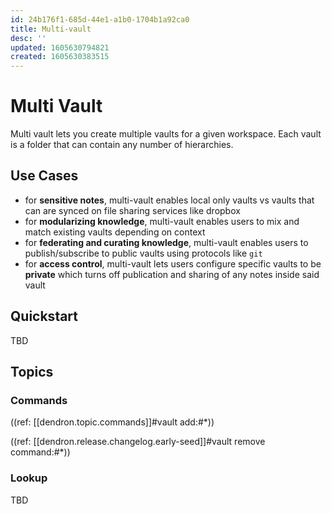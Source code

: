 ```yaml
---
id: 24b176f1-685d-44e1-a1b0-1704b1a92ca0
title: Multi-vault
desc: ''
updated: 1605630794821
created: 1605630383515
---
```


# Multi Vault

Multi vault lets you create multiple vaults for a given workspace. Each vault is a folder that can contain any number of hierarchies. 

## Use Cases
- for **sensitive notes**, multi-vault enables local only vaults vs vaults that can are synced on file sharing services like dropbox 
- for **modularizing knowledge**, multi-vault enables users to mix and match existing vaults depending on context
- for **federating and curating knowledge**, multi-vault enables users to publish/subscribe to public vaults using protocols like `git`
- for **access control**, multi-vault lets users configure specific vaults to be **private** which turns off publication and sharing of any notes inside said vault


## Quickstart

TBD

## Topics

### Commands

((ref: [[dendron.topic.commands]]#vault add:#*))

((ref: [[dendron.release.changelog.early-seed]]#vault remove command:#*))

### Lookup

TBD

